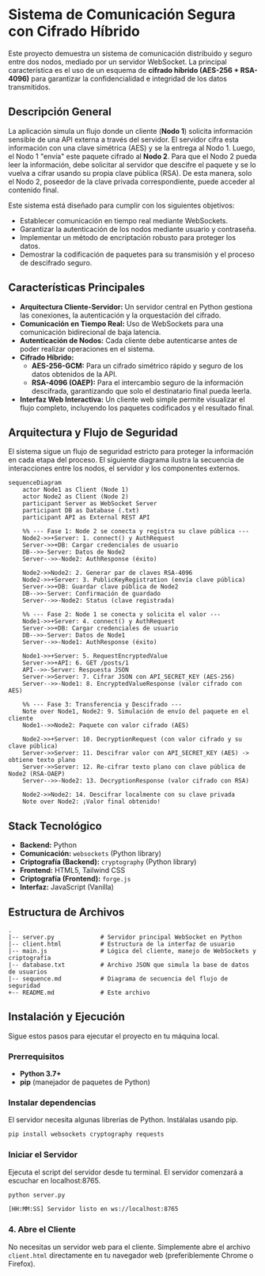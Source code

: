 # Sistema de Comunicación Segura con Cifrado Híbrido

Este proyecto demuestra un sistema de comunicación distribuido y seguro entre dos nodos, mediado por un servidor WebSocket. La principal característica es el uso de un esquema de **cifrado híbrido (AES-256 + RSA-4096)** para garantizar la confidencialidad e integridad de los datos transmitidos.

## Descripción General

La aplicación simula un flujo donde un cliente (**Nodo 1**) solicita información sensible de una API externa a través del servidor. El servidor cifra esta información con una clave simétrica (AES) y se la entrega al Nodo 1. Luego, el Nodo 1 "envía" este paquete cifrado al **Nodo 2**. Para que el Nodo 2 pueda leer la información, debe solicitar al servidor que descifre el paquete y se lo vuelva a cifrar usando su propia clave pública (RSA). De esta manera, solo el Nodo 2, poseedor de la clave privada correspondiente, puede acceder al contenido final.

Este sistema está diseñado para cumplir con los siguientes objetivos:
- Establecer comunicación en tiempo real mediante WebSockets.
- Garantizar la autenticación de los nodos mediante usuario y contraseña.
- Implementar un método de encriptación robusto para proteger los datos.
- Demostrar la codificación de paquetes para su transmisión y el proceso de descifrado seguro.

## Características Principales

- **Arquitectura Cliente-Servidor:** Un servidor central en Python gestiona las conexiones, la autenticación y la orquestación del cifrado.
- **Comunicación en Tiempo Real:** Uso de WebSockets para una comunicación bidirecional de baja latencia.
- **Autenticación de Nodos:** Cada cliente debe autenticarse antes de poder realizar operaciones en el sistema.
- **Cifrado Híbrido:**
    - **AES-256-GCM:** Para un cifrado simétrico rápido y seguro de los datos obtenidos de la API.
    - **RSA-4096 (OAEP):** Para el intercambio seguro de la información descifrada, garantizando que solo el destinatario final pueda leerla.
- **Interfaz Web Interactiva:** Un cliente web simple permite visualizar el flujo completo, incluyendo los paquetes codificados y el resultado final.

## Arquitectura y Flujo de Seguridad

El sistema sigue un flujo de seguridad estricto para proteger la información en cada etapa del proceso. El siguiente diagrama ilustra la secuencia de interacciones entre los nodos, el servidor y los componentes externos.

```mermaid
sequenceDiagram
    actor Node1 as Client (Node 1)
    actor Node2 as Client (Node 2)
    participant Server as WebSocket Server
    participant DB as Database (.txt)
    participant API as External REST API

    %% --- Fase 1: Node 2 se conecta y registra su clave pública ---
    Node2->>+Server: 1. connect() y AuthRequest
    Server->>+DB: Cargar credenciales de usuario
    DB-->>-Server: Datos de Node2
    Server-->>-Node2: AuthResponse (éxito)
    
    Node2->>Node2: 2. Generar par de claves RSA-4096
    Node2->>+Server: 3. PublicKeyRegistration (envía clave pública)
    Server->>+DB: Guardar clave pública de Node2
    DB-->>-Server: Confirmación de guardado
    Server-->>-Node2: Status (clave registrada)

    %% --- Fase 2: Node 1 se conecta y solicita el valor ---
    Node1->>+Server: 4. connect() y AuthRequest
    Server->>+DB: Cargar credenciales de usuario
    DB-->>-Server: Datos de Node1
    Server-->>-Node1: AuthResponse (éxito)

    Node1->>+Server: 5. RequestEncryptedValue
    Server->>+API: 6. GET /posts/1
    API-->>-Server: Respuesta JSON
    Server->>Server: 7. Cifrar JSON con API_SECRET_KEY (AES-256)
    Server-->>-Node1: 8. EncryptedValueResponse (valor cifrado con AES)
    
    %% --- Fase 3: Transferencia y Descifrado ---
    Note over Node1, Node2: 9. Simulación de envío del paquete en el cliente
    Node1-->>Node2: Paquete con valor cifrado (AES)

    Node2->>+Server: 10. DecryptionRequest (con valor cifrado y su clave pública)
    Server->>Server: 11. Descifrar valor con API_SECRET_KEY (AES) -> obtiene texto plano
    Server->>Server: 12. Re-cifrar texto plano con clave pública de Node2 (RSA-OAEP)
    Server-->>-Node2: 13. DecryptionResponse (valor cifrado con RSA)

    Node2->>Node2: 14. Descifrar localmente con su clave privada
    Note over Node2: ¡Valor final obtenido!
```
## Stack Tecnológico

- **Backend:** Python
- **Comunicación:** `websockets` (Python library)
- **Criptografía (Backend):** `cryptography` (Python library)
- **Frontend:** HTML5, Tailwind CSS
- **Criptografía (Frontend):** `forge.js`
- **Interfaz:** JavaScript (Vanilla)

## Estructura de Archivos
```
.
|-- server.py             # Servidor principal WebSocket en Python
|-- client.html           # Estructura de la interfaz de usuario
|-- main.js               # Lógica del cliente, manejo de WebSockets y criptografía
|-- database.txt          # Archivo JSON que simula la base de datos de usuarios
|-- sequence.md           # Diagrama de secuencia del flujo de seguridad
+-- README.md             # Este archivo
```

## Instalación y Ejecución

Sigue estos pasos para ejecutar el proyecto en tu máquina local.

### Prerrequisitos

- **Python 3.7+**
- **pip** (manejador de paquetes de Python)

### Instalar dependencias

El servidor necesita algunas librerías de Python. Instálalas usando pip.
```bash
pip install websockets cryptography requests
```

### Iniciar el Servidor
Ejecuta el script del servidor desde tu terminal. El servidor comenzará a escuchar en localhost:8765.

```bash
python server.py

[HH:MM:SS] Servidor listo en ws://localhost:8765
```

### 4. Abre el Cliente

No necesitas un servidor web para el cliente. Simplemente abre el archivo `client.html` directamente en tu navegador web (preferiblemente Chrome o Firefox).

